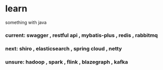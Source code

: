 # learn
something with java

### current: swagger , restful api , mybatis-plus , redis , rabbitmq
### next: shiro , elasticsearch , spring cloud , netty
### unsure: hadoop , spark , flink , blazegraph , kafka
